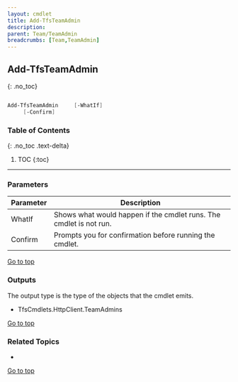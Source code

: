 ```yaml
---
layout: cmdlet
title: Add-TfsTeamAdmin
description: 
parent: Team/TeamAdmin
breadcrumbs: [Team,TeamAdmin]
---
```

## Add-TfsTeamAdmin
{: .no_toc}



```powershell

Add-TfsTeamAdmin     [-WhatIf]
     [-Confirm]

```

### Table of Contents
{: .no_toc .text-delta}

1. TOC
{:toc}

-----
### Parameters

| Parameter | Description |
|:----------|-------------|
 | WhatIf | Shows what would happen if the cmdlet runs. The cmdlet is not run. |
 | Confirm | Prompts you for confirmation before running the cmdlet. |
 
[Go to top](#add-tfsteamadmin)

### Outputs

The output type is the type of the objects that the cmdlet emits.

* TfsCmdlets.HttpClient.TeamAdmins

[Go to top](#add-tfsteamadmin)

### Related Topics

* 


[Go to top](#add-tfsteamadmin)


